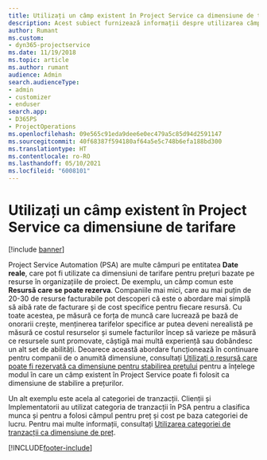 ```yaml
---
title: Utilizați un câmp existent în Project Service ca dimensiune de tarifare
description: Acest subiect furnizează informații despre utilizarea câmpurilor Project Service existente ca dimensiuni de tarifare.
author: Rumant
ms.custom:
- dyn365-projectservice
ms.date: 11/19/2018
ms.topic: article
ms.author: rumant
audience: Admin
search.audienceType:
- admin
- customizer
- enduser
search.app:
- D365PS
- ProjectOperations
ms.openlocfilehash: 09e565c91eda9dee6e0ec479a5c85d94d2591147
ms.sourcegitcommit: 40f68387f594180af64a5e5c748b6efa188bd300
ms.translationtype: HT
ms.contentlocale: ro-RO
ms.lasthandoff: 05/10/2021
ms.locfileid: "6008101"
---
```

# <a name="use-an-existing-field-in-project-service-as-a-pricing-dimension"></a>Utilizați un câmp existent în Project Service ca dimensiune de tarifare

[!include [banner](../includes/psa-now-project-operations.md)]

Project Service Automation (PSA) are multe câmpuri pe entitatea **Date reale**, care pot fi utilizate ca dimensiuni de tarifare pentru prețuri bazate pe resurse în organizațiile de proiect. De exemplu, un câmp comun este **Resursă care se poate rezerva**. Companiile mai mici, care au mai puțin de 20-30 de resurse facturabile pot descoperi că este o abordare mai simplă să aibă rate de facturare și de cost specifice pentru fiecare resursă. Cu toate acestea, pe măsură ce forța de muncă care lucrează pe bază de onorarii crește, menținerea tarifelor specifice ar putea deveni nerealistă pe măsură ce costul resurselor și sumele facturilor încep să varieze pe măsură ce resursele sunt promovate, câștigă mai multă experiență sau dobândesc un alt set de abilități. Deoarece această abordare funcționează în continuare pentru companii de o anumită dimensiune, consultați [Utilizați o resursă care poate fi rezervată ca dimensiune pentru stabilirea prețului](bookable-resource-pricing-dimension.md) pentru a înțelege modul în care un câmp existent în Project Service poate fi folosit ca dimensiune de stabilire a prețurilor.

Un alt exemplu este acela al categoriei de tranzacții. Clienții și Implementatorii au utilizat categoria de tranzacții în PSA pentru a clasifica munca și pentru a folosi câmpul pentru preț și cost pe baza categoriei de lucru. Pentru mai multe informații, consultați [Utilizarea categoriei de tranzacții ca dimensiune de preț](transaction-category-pricing-dimension.md).


[!INCLUDE[footer-include](../includes/footer-banner.md)]